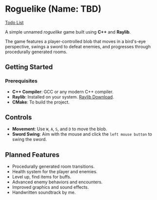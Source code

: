 # Roguelike (Name: TBD)

[Todo List](https://github.com/Sieep-Coding/rouge/blob/main/todo.md)

A simple unnamed *roguelike* game built using **C++** and **Raylib**. 

The game features a player-controlled blob that moves in a bird's-eye perspective, swings a sword to defeat enemies, and progresses through procedurally generated rooms.

## Getting Started

### Prerequisites
- **C++ Compiler**: GCC or any modern C++ compiler.
- **Raylib**: Installed on your system. [Raylib Download](https://github.com/raysan5/raylib/releases).
- **CMake**: To build the project.

## Controls

- **Movement**: Use `W`, `A`, `S`, and `D` to move the blob.
- **Sword Swing**: Aim with the mouse and click the `left mouse button` to swing the sword.


## Planned Features

- Procedurally generated room transitions.
- Health system for the player and enemies.
- Level up, find items for buffs.
- Advanced enemy behaviors and encounters.
- Improved graphics and sound effects.
- Handwritten soundtrack by me.
